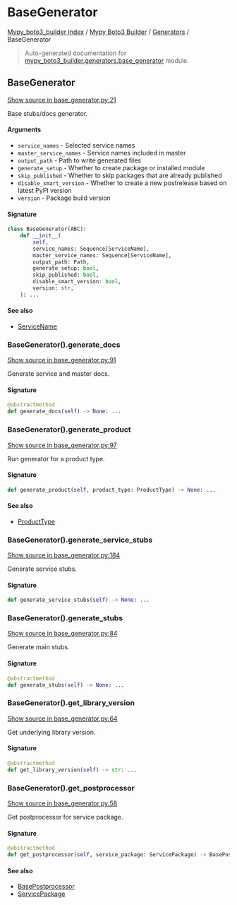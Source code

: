 # BaseGenerator

[Mypy_boto3_builder Index](../../README.md#mypy_boto3_builder-index) / [Mypy Boto3 Builder](../index.md#mypy-boto3-builder) / [Generators](./index.md#generators) / BaseGenerator

> Auto-generated documentation for [mypy_boto3_builder.generators.base_generator](https://github.com/youtype/mypy_boto3_builder/blob/main/mypy_boto3_builder/generators/base_generator.py) module.

## BaseGenerator

[Show source in base_generator.py:21](https://github.com/youtype/mypy_boto3_builder/blob/main/mypy_boto3_builder/generators/base_generator.py#L21)

Base stubs/docs generator.

#### Arguments

- `service_names` - Selected service names
- `master_service_names` - Service names included in master
- `output_path` - Path to write generated files
- `generate_setup` - Whether to create package or installed module
- `skip_published` - Whether to skip packages that are already published
- `disable_smart_version` - Whether to create a new postrelease based on latest PyPI version
- `version` - Package build version

#### Signature

```python
class BaseGenerator(ABC):
    def __init__(
        self,
        service_names: Sequence[ServiceName],
        master_service_names: Sequence[ServiceName],
        output_path: Path,
        generate_setup: bool,
        skip_published: bool,
        disable_smart_version: bool,
        version: str,
    ): ...
```

#### See also

- [ServiceName](../service_name.md#servicename)

### BaseGenerator().generate_docs

[Show source in base_generator.py:91](https://github.com/youtype/mypy_boto3_builder/blob/main/mypy_boto3_builder/generators/base_generator.py#L91)

Generate service and master docs.

#### Signature

```python
@abstractmethod
def generate_docs(self) -> None: ...
```

### BaseGenerator().generate_product

[Show source in base_generator.py:97](https://github.com/youtype/mypy_boto3_builder/blob/main/mypy_boto3_builder/generators/base_generator.py#L97)

Run generator for a product type.

#### Signature

```python
def generate_product(self, product_type: ProductType) -> None: ...
```

#### See also

- [ProductType](../enums/product.md#producttype)

### BaseGenerator().generate_service_stubs

[Show source in base_generator.py:184](https://github.com/youtype/mypy_boto3_builder/blob/main/mypy_boto3_builder/generators/base_generator.py#L184)

Generate service stubs.

#### Signature

```python
def generate_service_stubs(self) -> None: ...
```

### BaseGenerator().generate_stubs

[Show source in base_generator.py:84](https://github.com/youtype/mypy_boto3_builder/blob/main/mypy_boto3_builder/generators/base_generator.py#L84)

Generate main stubs.

#### Signature

```python
@abstractmethod
def generate_stubs(self) -> None: ...
```

### BaseGenerator().get_library_version

[Show source in base_generator.py:64](https://github.com/youtype/mypy_boto3_builder/blob/main/mypy_boto3_builder/generators/base_generator.py#L64)

Get underlying library version.

#### Signature

```python
@abstractmethod
def get_library_version(self) -> str: ...
```

### BaseGenerator().get_postprocessor

[Show source in base_generator.py:58](https://github.com/youtype/mypy_boto3_builder/blob/main/mypy_boto3_builder/generators/base_generator.py#L58)

Get postprocessor for service package.

#### Signature

```python
@abstractmethod
def get_postprocessor(self, service_package: ServicePackage) -> BasePostprocessor: ...
```

#### See also

- [BasePostprocessor](../postprocessors/base.md#basepostprocessor)
- [ServicePackage](../structures/service_package.md#servicepackage)
